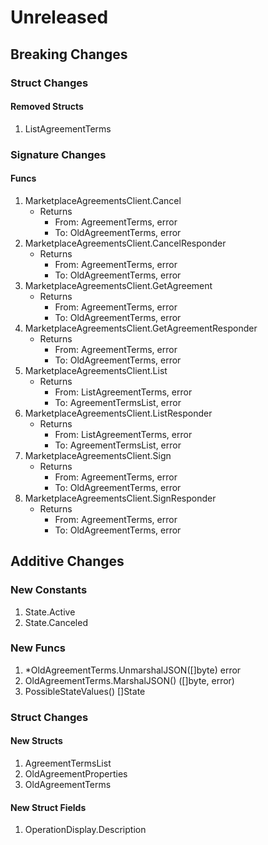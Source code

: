 # Unreleased

## Breaking Changes

### Struct Changes

#### Removed Structs

1. ListAgreementTerms

### Signature Changes

#### Funcs

1. MarketplaceAgreementsClient.Cancel
	- Returns
		- From: AgreementTerms, error
		- To: OldAgreementTerms, error
1. MarketplaceAgreementsClient.CancelResponder
	- Returns
		- From: AgreementTerms, error
		- To: OldAgreementTerms, error
1. MarketplaceAgreementsClient.GetAgreement
	- Returns
		- From: AgreementTerms, error
		- To: OldAgreementTerms, error
1. MarketplaceAgreementsClient.GetAgreementResponder
	- Returns
		- From: AgreementTerms, error
		- To: OldAgreementTerms, error
1. MarketplaceAgreementsClient.List
	- Returns
		- From: ListAgreementTerms, error
		- To: AgreementTermsList, error
1. MarketplaceAgreementsClient.ListResponder
	- Returns
		- From: ListAgreementTerms, error
		- To: AgreementTermsList, error
1. MarketplaceAgreementsClient.Sign
	- Returns
		- From: AgreementTerms, error
		- To: OldAgreementTerms, error
1. MarketplaceAgreementsClient.SignResponder
	- Returns
		- From: AgreementTerms, error
		- To: OldAgreementTerms, error

## Additive Changes

### New Constants

1. State.Active
1. State.Canceled

### New Funcs

1. *OldAgreementTerms.UnmarshalJSON([]byte) error
1. OldAgreementTerms.MarshalJSON() ([]byte, error)
1. PossibleStateValues() []State

### Struct Changes

#### New Structs

1. AgreementTermsList
1. OldAgreementProperties
1. OldAgreementTerms

#### New Struct Fields

1. OperationDisplay.Description
